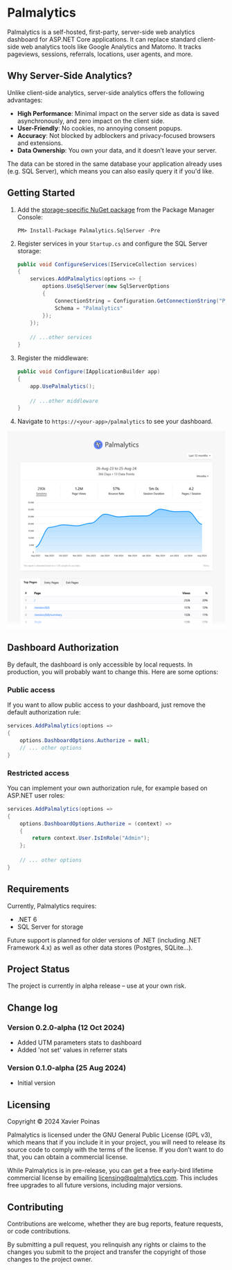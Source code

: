 ﻿# Palmalytics

Palmalytics is a self-hosted, first-party, server-side web analytics dashboard for ASP.NET Core applications. It can replace standard client-side web analytics tools like Google Analytics and Matomo. It tracks pageviews, sessions, referrals, locations, user agents, and more.


## Why Server-Side Analytics?

Unlike client-side analytics, server-side analytics offers the following advantages:

- **High Performance**: Minimal impact on the server side as data is saved asynchronously, and zero impact on the client side.
- **User-Friendly**: No cookies, no annoying consent popups.
- **Accuracy**: Not blocked by adblockers and privacy-focused browsers and extensions.
- **Data Ownership**: You own your data, and it doesn’t leave your server.

The data can be stored in the same database your application already uses (e.g. SQL Server), which means you can also easily query it if you'd like.


## Getting Started

1. Add the [storage-specific NuGet package][0] from the Package Manager Console:

    ```shell
    PM> Install-Package Palmalytics.SqlServer -Pre
    ```
    
2. Register services in your `Startup.cs` and configure the SQL Server storage:

    ```csharp
    public void ConfigureServices(IServiceCollection services)
    {
        services.AddPalmalytics(options => {
            options.UseSqlServer(new SqlServerOptions
            {
                ConnectionString = Configuration.GetConnectionString("PalmalyticsConnection"),
                Schema = "Palmalytics"
            });
        });

        // ...other services
    }
    ```
    
3. Register the middleware:

    ```csharp
    public void Configure(IApplicationBuilder app)
    {
        app.UsePalmalytics();

        // ...other middleware
    }
    ```
    
4. Navigate to `https://<your-app>/palmalytics` to see your dashboard.

<img src="Assets/Screenshot.webp" alt="Screenshot of the Palmalytics dashboard" />

## Dashboard Authorization

By default, the dashboard is only accessible by local requests. In production, you will probably want to change this. Here are some options:

### Public access

If you want to allow public access to your dashboard, just remove the default authorization rule:

```csharp
services.AddPalmalytics(options =>
{
    options.DashboardOptions.Authorize = null;
    // ... other options
}
```

### Restricted access

You can implement your own authorization rule, for example based on ASP.NET user roles:

```csharp
services.AddPalmalytics(options =>
{
    options.DashboardOptions.Authorize = (context) =>
    {
        return context.User.IsInRole("Admin");
    };

    // ... other options
}
```


## Requirements

Currently, Palmalytics requires:

- .NET 6
- SQL Server for storage

Future support is planned for older versions of .NET (including .NET Framework 4.x) as well as other data stores (Postgres, SQLite…).


## Project Status

The project is currently in alpha release – use at your own risk.


## Change log

### Version 0.2.0-alpha (12 Oct 2024)

 - Added UTM parameters stats to dashboard
 - Added 'not set' values in referrer stats

### Version 0.1.0-alpha (25 Aug 2024)

 - Initial version

## Licensing

Copyright © 2024 Xavier Poinas

Palmalytics is licensed under the GNU General Public License (GPL v3), which means that if you include it in your project, you will need to release its source code to comply with the terms of the license. If you don’t want to do that, you can obtain a commercial license.

While Palmalytics is in pre-release, you can get a free early-bird lifetime commercial license by emailing [licensing@palmalytics.com](mailto:licensing@palmalytics.com). This includes free upgrades to all future versions, including major versions.


## Contributing

Contributions are welcome, whether they are bug reports, feature requests, or code contributions.

By submitting a pull request, you relinquish any rights or claims to the changes you submit to the project and transfer the copyright of those changes to the project owner.

[0]: https://www.nuget.org/packages?q=palmalytics
